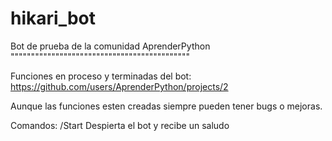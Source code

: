 # hikari_bot
Bot de prueba de la comunidad AprenderPython
""""""""""""""""""""""""""""""""""""""""""""

Funciones en proceso y terminadas del bot:
https://github.com/users/AprenderPython/projects/2

Aunque las funciones esten creadas siempre pueden tener bugs o mejoras.

Comandos:
/Start
    Despierta el bot y recibe un saludo
